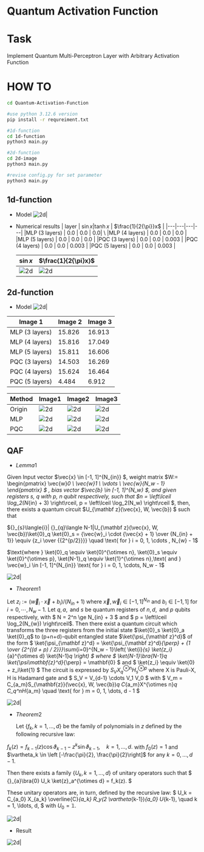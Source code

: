 # Quantum Activation Function

# Task

Implement Quantum Multi-Perceptron Layer with Arbitrary Activation Function

# HOW TO

```bash
cd Quantum-Activation-Function

#use python 3.12.6 version
pip install -r requreiment.txt

#1d-function
cd 1d-function
python3 main.py

#2d-function
cd 2d-image
python3 main.py

#revise config.py for set parameter
python3 main.py
```




## 1d-function
  - Model
    ![2d](2.2_Comparison_of_ML_and_QML/imgs/pqc_1d_color.png)|


- Numerical results
  | layer | $\sin{x}$|$\tanh{x}$ | $\frac{1}{2{\pi}}x$ |
  |---|---|---|---|
  |MLP (3 layers) | 0.0 | 0.0 | 0.0| \\
  |MLP (4 layers) | 0.0 | 0.0 | 0.0 |
  |MLP (5 layers) | 0.0 | 0.0 | 0.0 |
  |PQC (3 layers) | 0.0 | 0.0 | 0.003 |
  |PQC (4 layers) | 0.0 | 0.0 | 0.003 |
  |PQC (5 layers) | 0.0 | 0.0 | 0.003 |

   | $\sin{x}$| $\frac{1}{2{\pi}x}$|
   |---|---|
   | ![2d](2.2_Comparison_of_ML_and_QML/imgs/qml_ml_sin.png)| ![2d](2.2_Comparison_of_ML_and_QML/imgs/qml_ml_x.png)| |




## 2d-function

  - Model
    ![2d](2.2_Comparison_of_ML_and_QML/imgs/pqc_2d_color.png)|


| Image 1 | Image 2 | Image 3 |
|---|---|---|
| MLP (3 layers) | 15.826 | 16.913 | 15.884 |
| MLP (4 layers) | 15.816 | 17.049 | 16.328 |
| MLP (5 layers) | 15.811 | 16.606 | 16.306 |
| PQC (3 layers) | 14.503 | 16.269 | 15.470 |
| PQC (4 layers) | 15.624 | 16.464 | 15.471 |
| PQC (5 layers) | 4.484 | 6.912 | 8.786 |


  |Method | Image1| Image2| Image3|
   |---|---|---|---|
   |Origin|![2d](2.2_Comparison_of_ML_and_QML/2d-image/resize_images/test1.jpg) |![2d](2.2_Comparison_of_ML_and_QML/2d-image/resize_images/test2.jpg) | ![2d](2.2_Comparison_of_ML_and_QML/2d-image/resize_images/test3.jpg)|
   |MLP| ![2d](2.2_Comparison_of_ML_and_QML/imgs/MLP_test_image0.png)| ![2d](2.2_Comparison_of_ML_and_QML/imgs/MLP_test_image1.png)|![2d](2.2_Comparison_of_ML_and_QML/imgs/MLP_test_image2.png) |
   |PQC| ![2d](2.2_Comparison_of_ML_and_QML/imgs/PQC_test_image0.png)| ![2d](2.2_Comparison_of_ML_and_QML/imgs/MLP_test_image1.png)| ![2d](2.2_Comparison_of_ML_and_QML/imgs/PQC_test_image2.png)|



## QAF

- $Lemma1$

Given Input vector $\vec{x} \in [-1, 1]^{N_{in}} $, weight matrix $W:= \begin{pmatrix}
    \vec{w}_0 \\ \vec{w}_1 \\ \vdots \\ \vec{w}_{N_w - 1}
\end{pmatrix} $ , bias vector $\vec{b} \in [-1, 1]^{N_w} $, and given registers s, q with p, n qubit respectively, such that $n = \left\lceil \log_2(N_{in} + 3) \right\rceil, p = \left\lceil \log_2(N_w) \right\rceil $, then, there exists a quantum circuit $U_{\mathbf z}(\vec{x}, W, \vec{b}) $ such that

${}_{s}\langle{i}| {}_{q}\langle N-1|U_{\mathbf z}(\vec{x}, W, \vec{b})\ket{0}_q \ket{0}_s = {\vec{w}_i \cdot {\vec{x} + 1} \over {N_{in} + 1}} \equiv {z_i \over {{2^{p/2}}}} \quad \text{ for } i = 0, 1, \cdots , N_{w} - 1$

$\text{where } \ket{0}_q \equiv \ket{0}^{\otimes n}, \ket{0}_s \equiv \ket{0}^{\otimes p}, \ket{N-1}_q \equiv \ket{1}^{\otimes n},\text{ and } \vec{w}_i \in [-1, 1]^{N_{in}} \text{ for } i = 0, 1, \cdots, N_w - 1$

![2d](3.3_Experiment/imgs/lemma1.png)|


- $Theorem1$

Let $z_i := \left( \vec{w}_i \cdot \vec{x} + b_i \right) / \left( N_{in} + 1 \right)$ where $\vec{x}, \vec{w}_i \in [-1, 1]^{N_{in}}$ and $b_i \in [-1, 1]$ for $i = 0, \cdots, N_w - 1$. Let $q, a, \text{ and } s$ be quantum registers of $n, d, \text{ and } p$ qubits respectively, with $ N = 2^n \ge N_{in} + 3 $ and $ p = \left\lceil \log_2(N_{w}) \right\rceil$. Then there exist a quantum circuit which transforms the three registers from the initial state $\ket{0}_s \ket{0}_a \ket{0}_q$ to (p+n+d)-qubit entangled state $\ket{\psi_{\mathbf z}^d}$ of the form
   $
        \ket{\psi_{\mathbf z}^d} = \ket{\psi_{\mathbf z}^d}_{\perp} + {1 \over {2^{(d + p) / 2}}}\sum_{i=0}^{N_w - 1}\left( \ket{i}_{s} \ket{z_i}_{a}^{\otimes d} \ket{N-1}_q \right)
   $
    where
   $
        \ket{N-1}\bra{N-1}_q \ket{\psi_\mathbf{z}^d}_{\perp} = \mathbf{0}
   $
    and
    $
        \ket{z_i} \equiv \ket{0} + z_i\ket{1}
   $
    The circuit is expressed by $S_V X_q^{\otimes n} H_s^{\otimes p}$ where X is Pauli-X, H is Hadamard gate and
    $
        S_V = V_{d-1} \cdots V_1 V_0
   $
    with
    $
        V_m = C_{a_m}S_{\mathbf{z}}(\vec{x}, W, \vec{b})_q C_{a_m}X^{\otimes n}_q C_q^nH_{a_m} \quad \text{ for } m = 0, 1, \dots, d - 1
   $

![2d](3.3_Experiment/imgs/Theorem1.png)|


- $Theorem2$

    Let $\{f_k, k = 1, \ldots, d\}$ be the family of polynomials in $z$ defined by the following recursive law:

$f_k(z) = f_{k-1}(z) \cos \vartheta_{k-1} - z^k \sin \vartheta_{k-1}, \quad k = 1, \ldots, d.$
with $f_0(z) = 1$ and $\vartheta_k \in \left
[-\frac{\pi}{2}, \frac{\pi}{2}\right]$ for any $k = 0, \ldots, d-1$.

Then there exists a family $\{U_k, k = 1, \ldots, d\}$ of unitary operators such that
$
{}_{a}\bra{0} U_k \ket{z}_a^{\otimes d} = f_k(z).
$

These unitary operators are, in turn, defined by the recursive law:
$
U_k = C_{a_0} X_{a_k} \overline{C}_{a_k} R_y(2 \vartheta_{k-1})_{a_0} U_{k-1}, \quad k = 1, \ldots, d,
$
with $U_0 = \mathbb{1}$.


![2d](3.3_Experiment/imgs/Theorem2.png)|

- Result

![2d](3.3_Experiment/imgs/output.png)|
